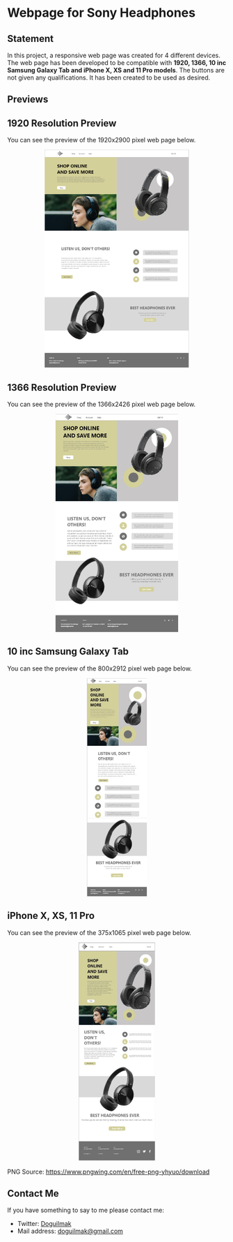 
# Webpage for Sony Headphones

## Statement

In this project, a responsive web page was created for 4 different devices. The web page has been developed to be compatible with **1920, 1366, 10 inc Samsung Galaxy Tab and iPhone X, XS and 11 Pro models**. The buttons are not given any qualifications. It has been created to be used as desired.

## Previews

## 1920 Resolution Preview

You can see the preview of the 1920x2900 pixel web page below.

<p align="center">
    <img height="500" src="1920.png"> 
</p>

## 1366 Resolution Preview

You can see the preview of the 1366x2426 pixel web page below.

<p align="center">
    <img height="500" src="1366.jpg"> 
</p>

## 10 inc Samsung Galaxy Tab 

You can see the preview of the 800x2912 pixel web page below.

<p align="center">
    <img height="500" src="galaxy_tab_10.jpg"> 
</p>

## iPhone X, XS, 11 Pro

You can see the preview of the 375x1065 pixel web page below.

<p align="center">
    <img height="500" src="iPhone_X.jpg"> 
</p>

PNG Source: 
https://www.pngwing.com/en/free-png-yhyuo/download

## Contact Me

If you have something to say to me please contact me: 

 - Twitter: [Doguilmak](https://twitter.com/Doguilmak)  
 - Mail address: doguilmak@gmail.com
